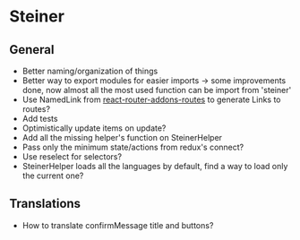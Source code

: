# Steiner

## General

- Better naming/organization of things
- Better way to export modules for easier imports -> some improvements done, now almost all the most used function can be import from 'steiner'
- Use NamedLink from [react-router-addons-routes](https://github.com/ReactTraining/react-router-addons-routes) to generate Links to routes?
- Add tests
- Optimistically update items on update?
- Add all the missing helper's function on SteinerHelper
- Pass only the minimum state/actions from redux's connect?
- Use reselect for selectors?
- SteinerHelper loads all the languages by default, find a way to load only the current one?

## Translations

- How to translate confirmMessage title and buttons?